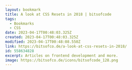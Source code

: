 ```yaml
---
layout: bookmark
title: A look at CSS Resets in 2018 | bitsofcode
tags:
  - Bookmarks
  - CSS
date: 2023-04-17T00:48:03.325Z
created: 2023-04-17T00:48:03.325Z
modified: 2023-04-17T00:48:08.550Z
link: https://bitsofco.de/a-look-at-css-resets-in-2018/
id: 558634828
excerpt: Articles on frontend development and more.
image: https://bitsofco.de/icons/bitsofcode_128.png
---
```

